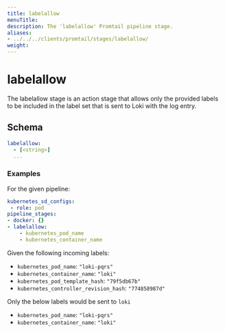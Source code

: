 ```yaml
---
title: labelallow
menuTitle:  
description: The 'labelallow' Promtail pipeline stage. 
aliases: 
- ../../../clients/promtail/stages/labelallow/
weight:  
---
```


# labelallow

The labelallow stage is an action stage that allows only the provided labels 
to be included in the label set that is sent to Loki with the log entry.

## Schema

```yaml
labelallow:
  - [<string>]
  ...
```

### Examples

For the given pipeline:

```yaml
kubernetes_sd_configs:
 - role: pod 
pipeline_stages:
- docker: {}    
- labelallow:
    - kubernetes_pod_name
    - kubernetes_container_name
```

Given the following incoming labels:

- `kubernetes_pod_name`: `"loki-pqrs"`
- `kubernetes_container_name`: `"loki"`
- `kubernetes_pod_template_hash`: `"79f5db67b"`
- `kubernetes_controller_revision_hash`: `"774858987d"`

Only the below labels would be sent to `loki`

- `kubernetes_pod_name`: `"loki-pqrs"`
- `kubernetes_container_name`: `"loki"`
